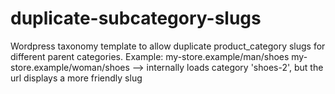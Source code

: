 # duplicate-subcategory-slugs
Wordpress taxonomy template to allow duplicate product_category slugs for different parent categories.
Example: 
        my-store.example/man/shoes
        my-store.example/woman/shoes --> internally loads category 'shoes-2', but the url displays a more friendly slug

